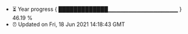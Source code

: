 - ⏳ Year progress { █████████████▁▁▁▁▁▁▁▁▁▁▁▁▁▁▁▁▁ } 46.19 %
- ⏰ Updated on Fri, 18 Jun 2021 14:18:43 GMT


